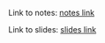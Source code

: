 Link to notes: [notes link](statistical-significance.html)

Link to slides: [slides link](/slides/presentation.html)